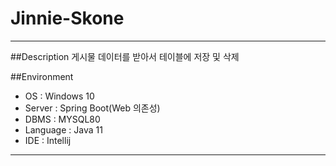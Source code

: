 # Jinnie-Skone

----------------------------------------------------------------------------------------------------------
##Description
게시물 데이터를 받아서 테이블에 저장 및 삭제

##Environment

  - OS : Windows 10
  - Server : Spring Boot(Web 의존성)
  - DBMS : MYSQL80
  - Language : Java 11
  - IDE : Intellij
  
-----------------------------------------------------------------------------------------------------------
